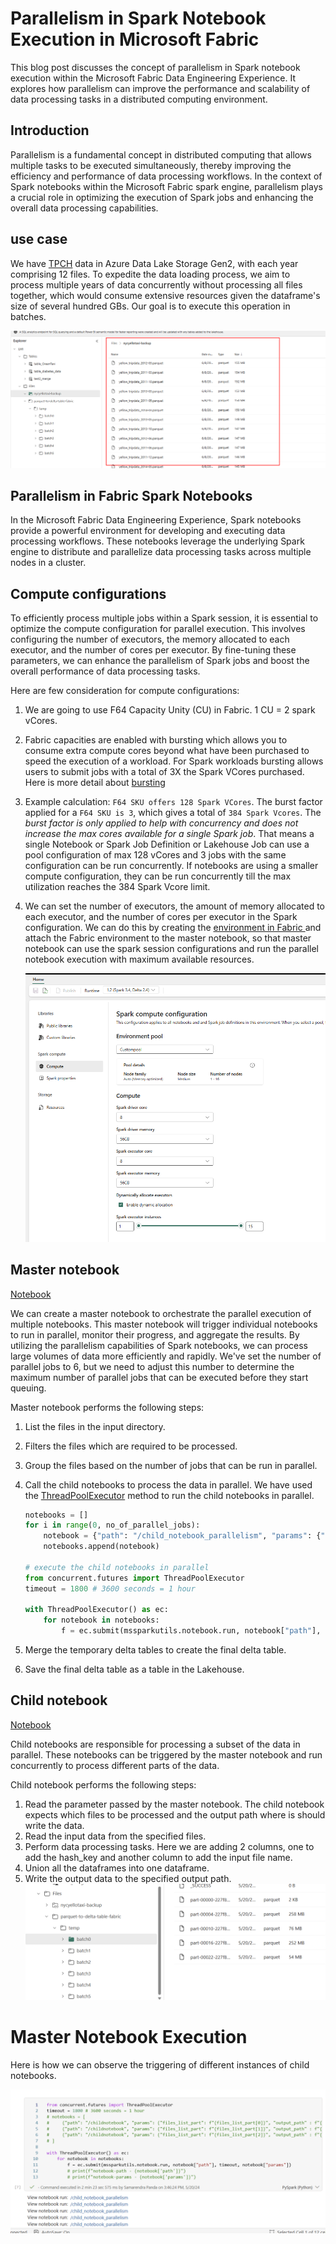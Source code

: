 # Parallelism in Spark Notebook Execution in Microsoft Fabric

This blog post discusses the concept of parallelism in Spark notebook execution within the Microsoft Fabric Data Engineering Experience. It explores how parallelism can improve the performance and scalability of data processing tasks in a distributed computing environment.

## Introduction

Parallelism is a fundamental concept in distributed computing that allows multiple tasks to be executed simultaneously, thereby improving the efficiency and performance of data processing workflows. In the context of Spark notebooks within the Microsoft Fabric spark engine, parallelism plays a crucial role in optimizing the execution of Spark jobs and enhancing the overall data processing capabilities.

## use case

We have [TPCH](https://www.nyc.gov/site/tlc/about/tlc-trip-record-data.page) data in Azure Data Lake Storage Gen2, with each year comprising 12 files. To expedite the data loading process, we aim to process multiple years of data concurrently without processing all files together, which would consume extensive resources given the dataframe's size of several hundred GBs. Our goal is to execute this operation in batches.

![alt text](https://github.com/Sam-Panda/FABRICation/blob/main/dataEngineering/Lakehouse/parallelism_in_notebooks/.images/InputFiles.png)


## Parallelism in Fabric Spark Notebooks

In the Microsoft Fabric Data Engineering Experience, Spark notebooks provide a powerful environment for developing and executing data processing workflows. These notebooks leverage the underlying Spark engine to distribute and parallelize data processing tasks across multiple nodes in a cluster.


## Compute configurations

To efficiently process multiple jobs within a Spark session, it is essential to optimize the compute configuration for parallel execution. This involves configuring the number of executors, the memory allocated to each executor, and the number of cores per executor. By fine-tuning these parameters, we can enhance the parallelism of Spark jobs and boost the overall performance of data processing tasks.

Here are few consideration for compute configurations:

1) We are going to use F64 Capacity Unity (CU) in Fabric. 1 CU = 2 spark vCores. 
2) Fabric capacities are enabled with bursting which allows you to consume extra compute cores beyond what have been purchased to speed the execution of a workload. For Spark workloads bursting allows users to submit jobs with a total of 3X the Spark VCores purchased. Here is more detail about [bursting](https://learn.microsoft.com/en-us/fabric/data-engineering/spark-job-concurrency-and-queueing#concurrency-throttling-and-queueing)
3) Example calculation: `F64 SKU offers 128 Spark VCores`. The burst factor applied for a `F64 SKU is 3`, which gives a total of `384 Spark Vcores`. The _burst factor is only applied to help with concurrency and does not increase the max cores available for a single Spark job_. That means a single Notebook or Spark Job Definition or Lakehouse Job can use a pool configuration of max 128 vCores and 3 jobs with the same configuration can be run concurrently. If notebooks are using a smaller compute configuration, they can be run concurrently till the max utilization reaches the 384 Spark Vcore limit.
4) We can set the number of executors, the amount of memory allocated to each executor, and the number of cores per executor in the Spark configuration. We can do this by creating the [environment in Fabric ](https://learn.microsoft.com/en-us/fabric/data-engineering/workspace-admin-settings#environment)and attach the Fabric environment to the master notebook, so that master notebook can use the spark session configurations and run the parallel notebook execution with maximum available resources.


    ![alt text](https://github.com/Sam-Panda/FABRICation/blob/main/dataEngineering/Lakehouse/parallelism_in_notebooks/.images/environment_image.png)

## Master notebook

[Notebook](https://github.com/Sam-Panda/FABRICation/blob/main/dataEngineering/Lakehouse/parallelism_in_notebooks/Notebooks/master_data_load_notebook.ipynb)

We can create a master notebook to orchestrate the parallel execution of multiple notebooks. This master notebook will trigger individual notebooks to run in parallel, monitor their progress, and aggregate the results. By utilizing the parallelism capabilities of Spark notebooks, we can process large volumes of data more efficiently and rapidly. We've set the number of parallel jobs to 6, but we need to adjust this number to determine the maximum number of parallel jobs that can be executed before they start queuing.

Master notebook performs the following steps: 

1. List the files in the input directory.
2. Filters the files which are required to be processed.
3. Group the files based on the number of jobs that can be run in parallel.
4. Call the child notebooks to process the data in parallel. We have used the [ThreadPoolExecutor](https://docs.python.org/3/library/concurrent.futures.html) method to run the child notebooks in parallel.
    ```python
    notebooks = []
    for i in range(0, no_of_parallel_jobs):
        notebook = {"path": "/child_notebook_parallelism", "params": {"files_list_part": f"{files_list_part[i]}", "output_path" : f"{output_path}/temp/batch{i}"}}
        notebooks.append(notebook)

    # execute the child notebooks in parallel
    from concurrent.futures import ThreadPoolExecutor
    timeout = 1800 # 3600 seconds = 1 hour

    with ThreadPoolExecutor() as ec:
        for notebook in notebooks:
            f = ec.submit(mssparkutils.notebook.run, notebook["path"], timeout, notebook["params"])
    ```

5. Merge the temporary delta tables to create the final delta table.
6. Save the final delta table as a table in the Lakehouse.

## Child notebook

[Notebook](https://github.com/Sam-Panda/FABRICation/blob/main/dataEngineering/Lakehouse/parallelism_in_notebooks/Notebooks/child_notebook_parallelism.ipynb)

Child notebooks are responsible for processing a subset of the data in parallel. These notebooks can be triggered by the master notebook and run concurrently to process different parts of the data. 

Child notebook performs the following steps:
1. Read the parameter passed by the master notebook. The child notebook expects which files to be processed and the output path where is should write the data.
2. Read the input data from the specified files.
3. Perform data processing tasks. Here we are adding 2 columns, one to add the hash_key and another column to add the input file name.
4. Union all the dataframes into one dataframe.
5. Write the output data to the specified output path.
    ![alt text](https://github.com/Sam-Panda/FABRICation/blob/main/dataEngineering/Lakehouse/parallelism_in_notebooks/.images/Child_notebook_post_execution_files.png)

# Master Notebook Execution

Here is how we can observe the triggering of different instances of child notebooks.

![alt text](https://github.com/Sam-Panda/FABRICation/blob/main/dataEngineering/Lakehouse/parallelism_in_notebooks/.images/child_notebook_Execution_image.png)